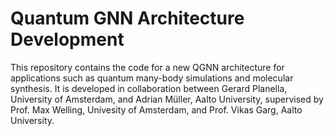 # Quantum GNN Architecture Development

This repository contains the code for a new QGNN architecture for applications such as quantum many-body simulations and molecular synthesis. It is developed in collaboration between Gerard Planella, University of Amsterdam, and Adrian Müller, Aalto University, supervised by Prof. Max Welling, Univesity of Amsterdam, and Prof. Vikas Garg, Aalto University.